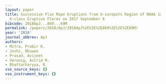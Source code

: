 ```yaml
---
layout: paper
title: Successive Flux Rope Eruptions from δ-sunspots Region of NOAA 12673 and Associated
  X-class Eruptive Flares on 2017 September 6
bibcode: 2018ApJ...869...69M
permalink: /papers/2018/ApJ/2018ApJ%2E%2E%2E869%2E%2E%2E69M/
year: '2018'
journal_abbrev: ApJ
authors:
- Mitra, Prabir K.
- Joshi, Bhuwan
- Prasad, Avijeet
- Veronig, Astrid M.
- Bhattacharyya, R.
vso_source_keys: {}
vso_instrument_keys: {}
---
```


